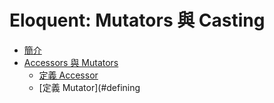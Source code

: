 # Eloquent: Mutators 與 Casting

- [簡介](#introduction)
- [Accessors 與 Mutators](#accessors-and-mutators)
    - [定義 Accessor](#defining-an-accessor)
    - [定義 Mutator](#defining
